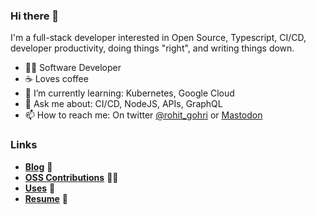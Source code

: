 ### Hi there 👋

I'm a full-stack developer interested in Open Source, Typescript, CI/CD, developer productivity, doing things "right", and writing things down.

- 👨‍💻 Software Developer
- ☕ Loves coffee
- 🌱 I’m currently learning: Kubernetes, Google Cloud
- 💬 Ask me about: CI/CD, NodeJS, APIs, GraphQL
- 📫 How to reach me: On twitter [@rohit_gohri](https://twitter.com/rohit_gohri) or <a rel="me" href="https://hachyderm.io/@rohit_gohri">Mastodon</a>

### Links

- [**Blog**](https://rohit.page/?utm_source=github&utm_medium=profile_readme&utm_campaign=hf) 📝
- [**OSS Contributions**](https://rohit.page/contributions/?utm_source=github&utm_medium=profile_readme&utm_campaign=hf) 👨‍💻
- [**Uses**](https://rohit.page/uses?utm_source=github&utm_medium=profile_readme&utm_campaign=hf) 🧰
- [**Resume**](https://rohit.page/resume?utm_source=github&utm_medium=profile_readme&utm_campaign=hf) 📄

